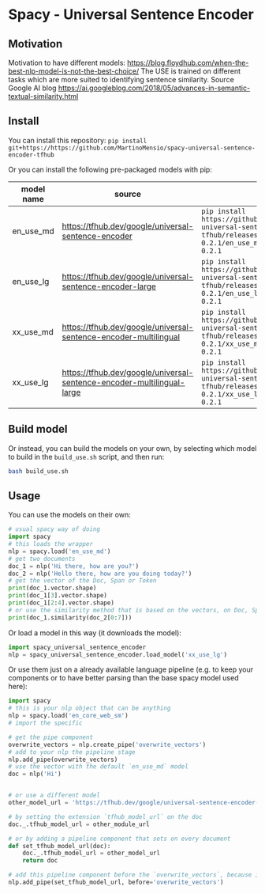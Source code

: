 # Spacy - Universal Sentence Encoder

## Motivation
Motivation to have different models:
https://blog.floydhub.com/when-the-best-nlp-model-is-not-the-best-choice/
The USE is trained on different tasks which are more suited to identifying sentence similarity. Source Google AI blog https://ai.googleblog.com/2018/05/advances-in-semantic-textual-similarity.html 

## Install

You can install this repository: `pip install git+https://https://github.com/MartinoMensio/spacy-universal-sentence-encoder-tfhub`

Or you can install the following pre-packaged models with pip:

| model name | source | pip package |
|------------|--------|---|
| en_use_md  | https://tfhub.dev/google/universal-sentence-encoder | `pip install https://github.com/MartinoMensio/spacy-universal-sentence-encoder-tfhub/releases/download/en_use_md-0.2.1/en_use_md-1.tar.gz#en_use_md-0.2.1 ` |
| en_use_lg  | https://tfhub.dev/google/universal-sentence-encoder-large | `pip install https://github.com/MartinoMensio/spacy-universal-sentence-encoder-tfhub/releases/download/en_use_lg-0.2.1/en_use_lg-0.2.1.tar.gz#en_use_lg-0.2.1` |
| xx_use_md  | https://tfhub.dev/google/universal-sentence-encoder-multilingual | `pip install https://github.com/MartinoMensio/spacy-universal-sentence-encoder-tfhub/releases/download/xx_use_md-0.2.1/xx_use_md-0.2.1.tar.gz#xx_use_md-0.2.1 ` |
| xx_use_lg  | https://tfhub.dev/google/universal-sentence-encoder-multilingual-large | `pip install https://github.com/MartinoMensio/spacy-universal-sentence-encoder-tfhub/releases/download/xx_use_lg-0.2.1/xx_use_lg-0.2.1.tar.gz#xx_use_lg-0.2.1` |


## Build model
Or instead, you can build the models on your own, by selecting which model to build in the `build_use.sh` script, and then run:

```bash
bash build_use.sh
```


## Usage

You can use the models on their own:

```python
# usual spacy way of doing
import spacy
# this loads the wrapper
nlp = spacy.load('en_use_md')
# get two documents
doc_1 = nlp('Hi there, how are you?')
doc_2 = nlp('Hello there, how are you doing today?')
# get the vector of the Doc, Span or Token
print(doc_1.vector.shape)
print(doc_1[3].vector.shape)
print(doc_1[2:4].vector.shape)
# or use the similarity method that is based on the vectors, on Doc, Span or Token
print(doc_1.similarity(doc_2[0:7]))
```

Or load a model in this way (it downloads the model):
```python
import spacy_universal_sentence_encoder
nlp = spacy_universal_sentence_encoder.load_model('xx_use_lg')
```


Or use them just on a already available language pipeline (e.g. to keep your components or to have better parsing than the base spacy model used here):

```python
import spacy
# this is your nlp object that can be anything
nlp = spacy.load('en_core_web_sm')
# import the specific

# get the pipe component
overwrite_vectors = nlp.create_pipe('overwrite_vectors')
# add to your nlp the pipeline stage
nlp.add_pipe(overwrite_vectors)
# use the vector with the default `en_use_md` model
doc = nlp('Hi')


# or use a different model
other_model_url = 'https://tfhub.dev/google/universal-sentence-encoder-multilingual/3'

# by setting the extension `tfhub_model_url` on the doc
doc._.tfhub_model_url = other_module_url

# or by adding a pipeline component that sets on every document
def set_tfhub_model_url(doc):
    doc._.tfhub_model_url = other_model_url
    return doc

# add this pipeline component before the `overwrite_vectors`, because it will look at that extension
nlp.add_pipe(set_tfhub_model_url, before='overwrite_vectors')

```

